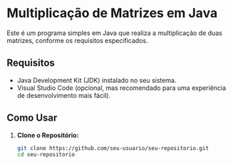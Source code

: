 # Multiplicação de Matrizes em Java

Este é um programa simples em Java que realiza a multiplicação de duas matrizes, conforme os requisitos especificados.

## Requisitos

- Java Development Kit (JDK) instalado no seu sistema.
- Visual Studio Code (opcional, mas recomendado para uma experiência de desenvolvimento mais fácil).

## Como Usar

1. **Clone o Repositório:**
   ```bash
   git clone https://github.com/seu-usuario/seu-repositorio.git
   cd seu-repositorio

